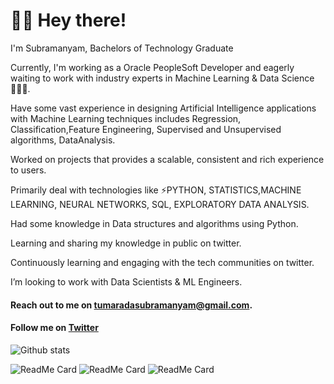 # 🙋‍♂️ Hey there!

I'm Subramanyam, Bachelors of Technology Graduate

Currently, I'm working as a Oracle PeopleSoft Developer and eagerly waiting to work with industry experts in Machine Learning & Data Science 👩🏻‍💻.

Have some vast experience in designing Artificial Intelligence applications with Machine Learning techniques includes Regression, Classification,Feature Engineering, Supervised and Unsupervised algorithms, DataAnalysis.

Worked on projects that provides a scalable, consistent and rich experience to users.

Primarily deal with technologies like ⚡PYTHON, STATISTICS,MACHINE LEARNING, NEURAL NETWORKS, SQL, EXPLORATORY DATA ANALYSIS.

Had some knowledge in Data structures and algorithms using Python.

Learning and sharing my knowledge in public on twitter.

Continuously learning and engaging with the tech communities on twitter.

I’m looking to work with Data Scientists & ML Engineers.

#### Reach out to me on tumaradasubramanyam@gmail.com.

#### Follow me on [Twitter](https://twitter.com/askME_AS98)


![Github stats](https://github-readme-stats.vercel.app/api?username=anupsubbu98)

![ReadMe Card](https://github-readme-stats.vercel.app/api/pin/?username=anupsubbu98&repo=House_Price_Prediction_ML)
![ReadMe Card](https://github-readme-stats.vercel.app/api/pin/?username=anupsubbu98&repo=Whatsapp-Chat_Analyzer)
![ReadMe Card](https://github-readme-stats.vercel.app/api/pin/?username=anupsubbu98&repo=EDA-Kaggle)


